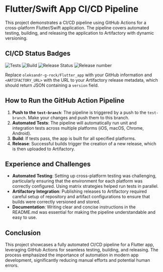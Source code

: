 # Flutter/Swift App CI/CD Pipeline

This project demonstrates a CI/CD pipeline using GitHub Actions for a cross-platform Flutter/Swift application. The pipeline covers automated testing, building, and releasing the application to Artifactory with dynamic versioning.

## CI/CD Status Badges

![Tests](https://github.com/oleksandr-g-rock/Flutter_app/actions/workflows/flutter_pipeline.yml/badge.svg?branch=test-branch)
![Build](https://github.com/oleksandr-g-rock/Flutter_app/actions/workflows/flutter_pipeline.yml/badge.svg?branch=test-branch)
![Release Status](https://github.com/oleksandr-g-rock/Flutter_app/actions/workflows/flutter_pipeline.yml/badge.svg?branch=test-branch)
![Release number](https://github.com/oleksandr-g-rock/Flutter_app/releases/latest)


Replace `oleksandr-g-rock/Flutter_app` with your GitHub information and `<ARTIFACTORY_URL>` with the URL to your Artifactory release metadata, which should return JSON containing a `version` field.

## How to Run the GitHub Action Pipeline

1. **Push to the `test-branch`**: The pipeline is triggered by a push to the `test-branch`. Make your changes and push them to this branch.
2. **Automated Tests**: The pipeline will automatically run unit and integration tests across multiple platforms (iOS, macOS, Chrome, Android).
3. **Build**: If tests pass, the app is built for all specified platforms.
4. **Release**: Successful builds trigger the creation of a new release, which is then uploaded to Artifactory.

## Experience and Challenges

- **Automated Testing**: Setting up cross-platform testing was challenging, particularly ensuring that the environment for each platform was correctly configured. Using matrix strategies helped run tests in parallel.
- **Artifactory Integration**: Publishing releases to Artifactory required careful setup of repository and artifact configurations to ensure that builds were correctly versioned and stored.
- **Documentation**: Writing clear and concise instructions in the README.md was essential for making the pipeline understandable and easy to use.

## Conclusion

This project showcases a fully automated CI/CD pipeline for a Flutter app, leveraging GitHub Actions for seamless testing, building, and releasing. The process emphasized the importance of automation in modern app development, significantly reducing manual efforts and potential human errors.

